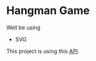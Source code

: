 # Hangman Game

Well be using 
* SVG

This project is using this [API](http://random-word-api.herokuapp.com/home).